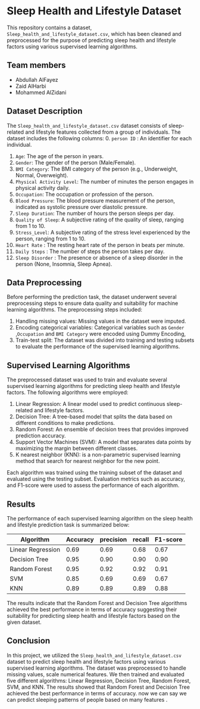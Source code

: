 # Sleep Health and Lifestyle Dataset

This repository contains a dataset, `Sleep_health_and_lifestyle_dataset.csv`, which has been cleaned and preprocessed for the purpose of predicting sleep health and lifestyle factors using various supervised learning algorithms.

## Team members
- Abdullah AlFayez
- Zaid AlHarbi
- Mohammed AlZidani 

## Dataset Description

The `Sleep_health_and_lifestyle_dataset.csv` dataset consists of sleep-related and lifestyle features collected from a group of individuals. The dataset includes the following columns:
0. `person ID` : An identifier for each individual.
1. `Age`: The age of the person in years.
2. `Gender`: The gender of the person (Male/Female).
3. `BMI Category`: The BMI category of the person (e.g., Underweight, Normal, Overweight).
4. `Physical Activity Level`: The number of minutes the person engages in physical activity daily.
5. `Occupation`: The occupation or profession of the person.
6. `Blood Pressure`: The blood pressure measurement of the person, indicated as systolic pressure over diastolic pressure.
7. `Sleep Duration`: The number of hours the person sleeps per day.
8. `Quality of Sleep`: A subjective rating of the quality of sleep, ranging from 1 to 10.
9. `Stress_Level`: A subjective rating of the stress level experienced by the person, ranging from 1 to 10.
10. `Heart Rate` : The resting heart rate of the person in beats per minute.
11. `Daily Steps` : The number of steps the person takes per day.
12. `Sleep Disorder` : The presence or absence of a sleep disorder in the person (None, Insomnia, Sleep Apnea).

## Data Preprocessing

Before performing the prediction task, the dataset underwent several preprocessing steps to ensure data quality and suitability for machine learning algorithms. The preprocessing steps included:

1. Handling missing values: Missing values in the dataset were  imputed.
2. Encoding categorical variables: Categorical variables such as `Gender` ,`Occupation` and `BMI Category` were encoded using Dummy Encoding,
3. Train-test split: The dataset was divided into training and testing subsets to evaluate the performance of the supervised learning algorithms.

## Supervised Learning Algorithms

The preprocessed dataset was used to train and evaluate several supervised learning algorithms for predicting sleep health and lifestyle factors. The following algorithms were employed:

1. Linear Regression: A linear model used to predict continuous sleep-related and lifestyle factors.
2. Decision Tree: A tree-based model that splits the data based on different conditions to make predictions.
3. Random Forest: An ensemble of decision trees that provides improved prediction accuracy.
4. Support Vector Machines (SVM): A model that separates data points by maximizing the margin between different classes.
5. K nearest neighbor (KNN): is a non-parametric supervised learning method that search for nearest neighbor for the new point.

Each algorithm was trained using the training subset of the dataset and evaluated using the testing subset. Evaluation metrics such as accuracy, and F1-score were used to assess the performance of each algorithm.

## Results

The performance of each supervised learning algorithm on the sleep health and lifestyle prediction task is summarized below:

| Algorithm          | Accuracy  | precision  | recall   | F1-score |
|--------------------|-----------|------------|----------|----------|
| Linear Regression  | 0.69      | 0.69       | 0.68     | 0.67     |
| Decision Tree      | 0.95      | 0.90       | 0.90     | 0.90     |
| Random Forest      | 0.95      | 0.92       | 0.92     | 0.91     |
| SVM                | 0.85      | 0.69       | 0.69     | 0.67     |
| KNN                | 0.89      | 0.89       | 0.89     | 0.88     |


The results indicate that the Random Forest and Decision Tree algorithms achieved the best performance in terms of accuracy suggesting their suitability for predicting sleep health and lifestyle factors based on the given dataset.

## Conclusion

In this project, we utilized the `Sleep_health_and_lifestyle_dataset.csv` dataset to predict sleep health and lifestyle factors using various supervised learning algorithms. The dataset was preprocessed to handle missing values,  scale numerical features. We then trained and evaluated five different algorithms: Linear Regression, Decision Tree, Random Forest, SVM, and KNN. The results showed that Random Forest and Decision Tree achieved the best performance in terms of accuracy. now we can say we can predict sleeping patterns of people based on many features . 
